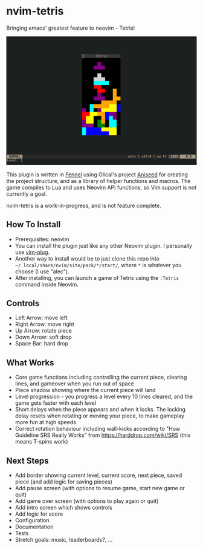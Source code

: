 # nvim-tetris
Bringing emacs' greatest feature to neovim - Tetris!

![Gameplay Screenshot](./gameplay.png "Some poorly executed demo gameplay")

This plugin is written in [Fennel](https://fennel-lang.org/) using Olical's project [Aniseed](https://github.com/Olical/aniseed) for creating the project structure, and as a library of helper functions and macros. The game compiles to Lua and uses Neovim API functions, so Vim support is not currently a goal.

nvim-tetris is a work-in-progress, and is not feature complete.

## How To Install
- Prerequisites: neovim
- You can install the plugin just like any other Neovim plugin. I personally use [vim-plug](https://github.com/junegunn/vim-plug).
- Another way to install would be to just clone this repo into `~/.local/share/nvim/site/pack/*/start/`, where `*` is whatever you choose (I use "alec").
- After installing, you can launch a game of Tetris using the `:Tetris` command inside Neovim.

## Controls
- Left Arrow: move left
- Right Arrow: move right
- Up Arrow: rotate piece
- Down Arrow: soft drop
- Space Bar: hard drop

## What Works
- Core game functions including controlling the current piece, clearing lines, and gameover when you run out of space
- Piece shadow showing where the current piece will land
- Level progression - you progress a level every 10 lines cleared, and the game gets faster with each level
- Short delays when the piece appears and when it locks. The locking delay resets when rotating or moving your piece, to make gameplay more fun at high speeds
- Correct rotation behaviour including wall-kicks according to "How Guideline SRS Really Works" from https://harddrop.com/wiki/SRS (this means T-spins work)

## Next Steps
- Add border showing current level, current score, next piece, saved piece (and add logic for saving pieces)
- Add pause screen (with options to resume game, start new game or quit)
- Add game over screen (with options to play again or quit)
- Add intro screen which shows controls
- Add logic for score
- Configuration
- Documentation
- Tests
- Stretch goals: music, leaderboards?, ...
